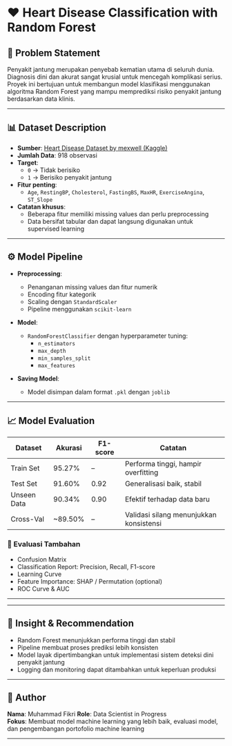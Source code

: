 # ❤️ Heart Disease Classification with Random Forest

## 📌 Problem Statement
Penyakit jantung merupakan penyebab kematian utama di seluruh dunia. Diagnosis dini dan akurat sangat krusial untuk mencegah komplikasi serius. Proyek ini bertujuan untuk membangun model klasifikasi menggunakan algoritma Random Forest yang mampu memprediksi risiko penyakit jantung berdasarkan data klinis.

---

## 📊 Dataset Description

- **Sumber**: [Heart Disease Dataset by mexwell (Kaggle)](https://www.kaggle.com/datasets/mexwell/heart-disease-dataset)
- **Jumlah Data**: 918 observasi
- **Target**: 
  - `0` → Tidak berisiko
  - `1` → Berisiko penyakit jantung
- **Fitur penting**:
  - `Age`, `RestingBP`, `Cholesterol`, `FastingBS`, `MaxHR`, `ExerciseAngina`, `ST_Slope`
- **Catatan khusus**:
  - Beberapa fitur memiliki missing values dan perlu preprocessing
  - Data bersifat tabular dan dapat langsung digunakan untuk supervised learning

---

## ⚙️ Model Pipeline

- **Preprocessing**:
  - Penanganan missing values dan fitur numerik
  - Encoding fitur kategorik
  - Scaling dengan `StandardScaler`
  - Pipeline menggunakan `scikit-learn`

- **Model**: 
  - `RandomForestClassifier` dengan hyperparameter tuning:
    - `n_estimators`
    - `max_depth`
    - `min_samples_split`
    - `max_features`

- **Saving Model**:
  - Model disimpan dalam format `.pkl` dengan `joblib`

---

## 📈 Model Evaluation

| Dataset         | Akurasi  | F1-score | Catatan                                   |
|-----------------|----------|----------|--------------------------------------------|
| Train Set       | 95.27%   | –        | Performa tinggi, hampir overfitting        |
| Test Set        | 91.60%   | 0.92     | Generalisasi baik, stabil                  |
| Unseen Data     | 90.34%   | 0.90     | Efektif terhadap data baru                 |
| Cross-Val       | ~89.50%  | –        | Validasi silang menunjukkan konsistensi    |

### 🧪 Evaluasi Tambahan
- Confusion Matrix
- Classification Report: Precision, Recall, F1-score
- Learning Curve
- Feature Importance: SHAP / Permutation (optional)
- ROC Curve & AUC

---


---

## 🧠 Insight & Recommendation

- Random Forest menunjukkan performa tinggi dan stabil
- Pipeline membuat proses prediksi lebih konsisten
- Model layak dipertimbangkan untuk implementasi sistem deteksi dini penyakit jantung
- Logging dan monitoring dapat ditambahkan untuk keperluan produksi

---

## 📎 Author

**Nama**: Muhammad Fikri
**Role**: Data Scientist in Progress  
**Fokus**: Membuat model machine learning yang lebih baik, evaluasi model, dan pengembangan portofolio machine learning

---
